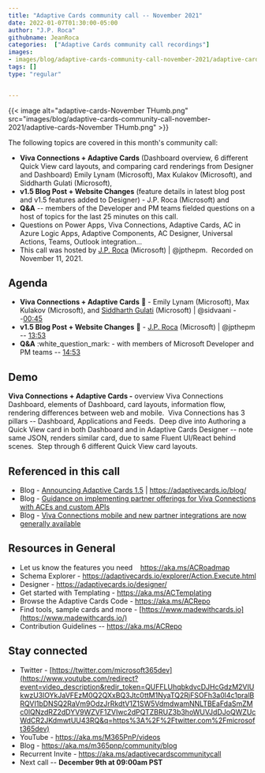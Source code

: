 ```yaml
---
title: "Adaptive Cards community call -- November 2021"
date: 2022-01-07T01:30:00-05:00
author: "J.P. Roca"
githubname: JeanRoca
categories:  ["Adaptive Cards community call recordings"]
images:
- images/blog/adaptive-cards-community-call-november-2021/adaptive-cards-November THumb.png
tags: []
type: "regular"


---
```

{{< image alt="adaptive-cards-November THumb.png" src="images/blog/adaptive-cards-community-call-november-2021/adaptive-cards-November THumb.png" >}}

The following topics are covered in this month's community call:

- **Viva
Connections + Adaptive Cards** (Dashboard overview, 6 different Quick
View card layouts, and comparing card renderings from Designer and
Dashboard) Emily Lynam (Microsoft), Max Kulakov (Microsoft), and
Siddharth Gulati (Microsoft), 
- **v1.5 Blog Post + Website Changes**
(feature details in latest blog post and v1.5 features added to
Designer) - J.P. Roca (Microsoft) and 
- **Q&A** -- members of the
Developer and PM teams fielded questions on a host of topics for the
last 25 minutes on this call.
- Questions on Power Apps, Viva
Connections, Adaptive Cards, AC in Azure Logic Apps, Adaptive
Components, AC Designer, Universal Actions, Teams, Outlook
integration...
- This call was hosted by [J.P.
Roca](http://twitter.com/jpthepm) (Microsoft) \| \@jpthepm.  Recorded on
November 11, 2021.

## Agenda

-   **Viva Connections + Adaptive Cards** :handshake: - Emily Lynam
    (Microsoft), Max Kulakov (Microsoft), and [Siddharth
    Gulati](http://twitter.com/sidvaani) (Microsoft) \| \@sidvaani
    --[00:45](https://youtu.be/_qDFDMUouxE?t=45)
-   **v1.5 Blog Post + Website Changes** :loudspeaker: - [J.P.
    Roca](http://twitter.com/jpthepm) (Microsoft) \| \@jpthepm --
    [13:53](https://youtu.be/_qDFDMUouxE?t=833)
-   **Q&A** :white_question_mark: - with members of Microsoft Developer
    and PM teams -- [14:53](https://youtu.be/_qDFDMUouxE?t=873)

## Demo

**Viva Connections + Adaptive Cards -** overview Viva Connections
Dashboard, elements of Dashboard, card layouts, information flow,
rendering differences between web and mobile.  Viva Connections has 3
pillars -- Dashboard, Applications and Feeds.  Deep dive into Authoring
a Quick View card in both Dashboard and in Adaptive Cards Designer --
note same JSON, renders similar card, due to same Fluent UI/React behind
scenes.  Step through 6 different Quick View card layouts. 

## Referenced in this call

-   Blog - [Announcing Adaptive Cards
    1.5](https://adaptivecards.io/blog/2021/Announcing-1.5/) \|
    <https://adaptivecards.io/blog/>
-   Blog - [Guidance on implementing partner offerings for Viva
    Connections with ACEs and custom
    APIs](https://devblogs.microsoft.com/microsoft365dev/guidance-on-implementing-partner-offerings-for-viva-connections-with-aces-and-custom-apis/) 
-   Blog - [Viva Connections mobile and new partner integrations are now
    generally
    available](https://techcommunity.microsoft.com/t5/microsoft-viva-blog/viva-connections-mobile-and-new-partner-integrations-are-now/ba-p/2932217) 

## Resources in General

-   Let us know the features you need    <https://aka.ms/ACRoadmap>
-   Schema Explorer
    - <https://adaptivecards.io/explorer/Action.Execute.html>
-   Designer - <https://adaptivecards.io/designer/> 
-   Get started with Templating - <https://aka.ms/ACTemplating>
-   Browse the Adaptive Cards Code - <https://aka.ms/ACRepo>
-   Find tools, sample cards and more
    - [https://www.madewithcards.io](https://www.madewithcards.io/)
-   Contribution Guidelines -- <https://aka.ms/ACRepo> 

## Stay connected

-   Twitter
    - [https://twitter.com/microsoft365dev](https://www.youtube.com/redirect?event=video_description&redir_token=QUFFLUhqbkdvcDJHcGdzM2VIUkwzU3lOYkJaVFEzM0Q2QXxBQ3Jtc0ttM1NyaTQ2RjFSOFh3a0l4c1pralBRQVI1bDNSQ2RaVm9OdzJrRkdtV1Z1SW5VdmdwamNNLTBEaFdaSmZMc0lQNzdRZ2dDYV9WZVF1ZVIwc2dPQTZBRUZ3b3hoWUVJdDJoQWZUcWdCR2JKdmwtUU43RQ&q=https%3A%2F%2Ftwitter.com%2Fmicrosoft365dev)​
-   YouTube - <https://aka.ms/M365PnP/videos>​
-   Blog - <https://aka.ms/m365pnp/community/blog>
-   Recurrent Invite - <https://aka.ms/adaptivecardscommunitycall>
-   Next call -- **December 9th at 09:00am PST**